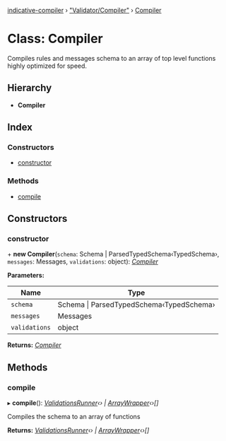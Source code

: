 [indicative-compiler](../README.md) › ["Validator/Compiler"](../modules/_validator_compiler_.md) › [Compiler](_validator_compiler_.compiler.md)

# Class: Compiler

Compiles rules and messages schema to an array of top level
functions highly optimized for speed.

## Hierarchy

* **Compiler**

## Index

### Constructors

* [constructor](_validator_compiler_.compiler.md#constructor)

### Methods

* [compile](_validator_compiler_.compiler.md#compile)

## Constructors

###  constructor

\+ **new Compiler**(`schema`: Schema | ParsedTypedSchema‹TypedSchema›, `messages`: Messages, `validations`: object): *[Compiler](_validator_compiler_.compiler.md)*

**Parameters:**

Name | Type |
------ | ------ |
`schema` | Schema &#124; ParsedTypedSchema‹TypedSchema› |
`messages` | Messages |
`validations` | object |

**Returns:** *[Compiler](_validator_compiler_.compiler.md)*

## Methods

###  compile

▸ **compile**(): *[ValidationsRunner](compiler_validator.validationsrunner.md)‹› | [ArrayWrapper](compiler_validator.arraywrapper.md)‹›[]*

Compiles the schema to an array of functions

**Returns:** *[ValidationsRunner](compiler_validator.validationsrunner.md)‹› | [ArrayWrapper](compiler_validator.arraywrapper.md)‹›[]*
